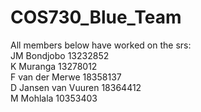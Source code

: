 # COS730_Blue_Team

All members below have worked on the srs:\
JM Bondjobo 13232852\
K Muranga 13278012\
F van der Merwe 18358137\
D Jansen van Vuuren 18364412\
M Mohlala 10353403
